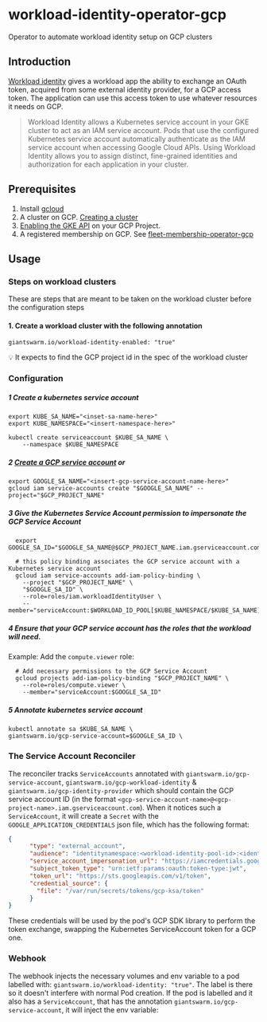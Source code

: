 # workload-identity-operator-gcp
Operator to automate workload identity setup on GCP clusters

## Introduction

[Workload identity](https://cloud.google.com/iam/docs/workload-identity-federation) gives a workload app the ability to exchange an OAuth token, acquired from some external identity provider, for a GCP access token.
The application can use this access token to use whatever resources it needs on GCP.


> Workload Identity allows a Kubernetes service account in your GKE cluster to act as an IAM service account.
> Pods that use the configured Kubernetes service account automatically authenticate as the IAM service account when accessing Google Cloud APIs.
> Using Workload Identity allows you to assign distinct, fine-grained identities and authorization for each application in your cluster.


## Prerequisites
1. Install [gcloud](https://cloud.google.com/sdk/docs/install)
2. A cluster on GCP. [Creating a cluster ](https://github.com/giantswarm/capo-mc-bootstrap/)
3. [Enabling the GKE API](https://cloud.google.com/endpoints/docs/openapi/enable-api) on your GCP Project. 
4. A registered membership on GCP. See [fleet-membership-operator-gcp](https://github.com/giantswarm/fleet-membership-operator-gcp)


## Usage

### Steps on workload clusters
These are steps that are meant to be taken on the workload cluster before the configuration steps

#### 1. Create a workload cluster with the following annotation
```
giantswarm.io/workload-identity-enabled: "true"
```
💡 It expects to find the GCP project id in the spec of the workload cluster


### Configuration

##### 1 Create a kubernetes service account

```
export KUBE_SA_NAME="<inset-sa-name-here>"
export KUBE_NAMESPACE="<insert-namespace-here>"

kubectl create serviceaccount $KUBE_SA_NAME \
    --namespace $KUBE_NAMESPACE
```

##### 2 [Create a GCP service account](https://cloud.google.com/iam/docs/creating-managing-service-accounts#creating) or 

```
export GOOGLE_SA_NAME="<insert-gcp-service-account-name-here>"
gcloud iam service-accounts create "$GOOGLE_SA_NAME" --project="$GCP_PROJECT_NAME"
```

##### 3 Give the Kubernetes Service Account permission to impersonate the GCP Service Account

```
  export GOOGLE_SA_ID="$GOOGLE_SA_NAME@$GCP_PROJECT_NAME.iam.gserviceaccount.com"

  # this policy binding associates the GCP service account with a Kubernetes service account
  gcloud iam service-accounts add-iam-policy-binding \
    --project "$GCP_PROJECT_NAME" \
    "$GOOGLE_SA_ID" \
    --role=roles/iam.workloadIdentityUser \
    --member="serviceAccount:$WORKLOAD_ID_POOL[$KUBE_NAMESPACE/$KUBE_SA_NAME]"
```

##### 4 Ensure that your GCP service account has the roles that the workload will need.

Example: Add the `compute.viewer` role:
```
  # Add necessary permissions to the GCP Service Account
  gcloud projects add-iam-policy-binding "$GCP_PROJECT_NAME" \
    --role=roles/compute.viewer \
    --member="serviceAccount:$GOOGLE_SA_ID"
```

##### 5 Annotate kubernetes service account
  ```
  kubectl annotate sa $KUBE_SA_NAME \ 
  giantswarm.io/gcp-service-account=$GOOGLE_SA_ID \
  ```

### The Service Account Reconciler

The reconciler tracks `ServiceAccounts` annotated with `giantswarm.io/gcp-service-account`, `giantswarm.io/gcp-workload-identity` & `giantswarm.io/gcp-identity-provider` which should contain the GCP service account ID (in the format `<gcp-service-account-name>@<gcp-project-name>.iam.gserviceaccount.com`).
When it notices such a `ServiceAccount`, it will create a `Secret` with the `GOOGLE_APPLICATION_CREDENTIALS` json file, which has the following format:
```json
{
      "type": "external_account",
      "audience": "identitynamespace:<workload-identity-pool-id>:<identity-provider-from-workload-identity-pool>",
      "service_account_impersonation_url": "https://iamcredentials.googleapis.com/v1/projects/-/serviceAccounts/<service-account-id>:generateAccessToken",
      "subject_token_type": "urn:ietf:params:oauth:token-type:jwt",
      "token_url": "https://sts.googleapis.com/v1/token",
      "credential_source": {
        "file": "/var/run/secrets/tokens/gcp-ksa/token"
      }
}
```
These credentials will be used by the pod's GCP SDK library to perform the token exchange, swapping the Kubernetes ServiceAccount token for a GCP one.

### Webhook

The webhook injects the necessary volumes and env variable to a pod labelled with: `giantswarm.io/workload-identity: "true"`.
The label is there so it doesn't interfere with normal Pod creation.
If the pod is labelled and it also has a `ServiceAccount`, that has the annotation `giantswarm.io/gcp-service-account`, it will inject the env variable:


